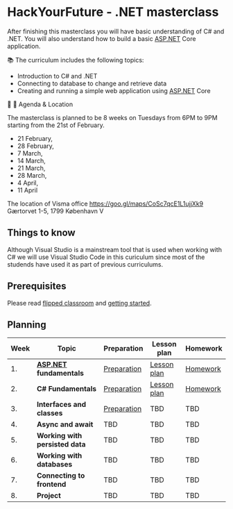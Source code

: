 # HackYourFuture - .NET masterclass

After finishing this masterclass you will have basic understanding of C# and .NET. You will also understand how to build a basic [ASP.NET](http://ASP.NET) Core application.

📚 The curriculum includes the following topics:

- Introduction to C# and .NET
- Connecting to database to change and retrieve data
- Creating and running a simple web application using [ASP.NET](http://ASP.NET) Core

📅 🏬 Agenda & Location

The masterclass is planned to be 8 weeks on Tuesdays from 6PM to 9PM starting from the 21st of February.

- 21 February,
- 28 February,
- 7 March,
- 14 March,
- 21 March,
- 28 March,
- 4 April,
- 11 April

The location of Visma office https://goo.gl/maps/CoSc7qcE1L1ujjXk9
Gærtorvet 1-5, 1799 København V

## Things to know

Although Visual Studio is a mainstream tool that is used when working with C# we will use Visual Studio Code in this curiculum since most of the studends have used it as part of previous curriculums.

## Prerequisites

Please read [flipped classroom](FLIPPED_CLASSROOM.md) and [getting started](getting-started.md).

## Planning

| Week | Topic                                       | Preparation                         | Lesson plan                         | Homework                      |
| ---- | ------------------------------------------- | ----------------------------------- | ----------------------------------- | ----------------------------- |
| 1.   | **[ASP.NET](http://asp.net/) fundamentals** | [Preparation](week1/preparation.md) | [Lesson plan](week1/lesson-plan.md) | [Homework](week1/homework.md) |
| 2.   | **C# Fundamentals**                         | [Preparation](week2/preparation.md)                                 | [Lesson plan](week2/lesson-plan.md)                                 | [Homework](week2/homework.md)                           |
| 3.   | **Interfaces and classes**                  | [Preparation](week3/preparation.md)                                 | TBD                                 | TBD                           |
| 4.   | **Async and await**                         | TBD                                 | TBD                                 | TBD                           |
| 5.   | **Working with persisted data**             | TBD                                 | TBD                                 | TBD                           |
| 6.   | **Working with databases**                  | TBD                                 | TBD                                 | TBD                           |
| 7.   | **Connecting to frontend**                  | TBD                                 | TBD                                 | TBD                           |
| 8.   | **Project**                                 | TBD                                 | TBD                                 | TBD                           |
